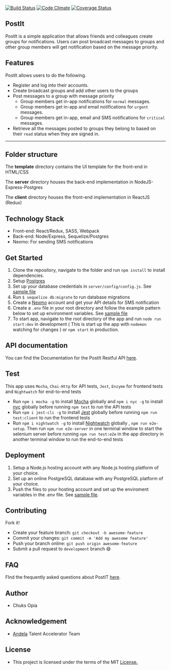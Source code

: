 [![Build Status](https://travis-ci.org/9jaswag/PostIt.svg?branch=master)](https://travis-ci.org/9jaswag/PostIt)
[![Code Climate](https://codeclimate.com/github/9jaswag/PostIt/badges/gpa.svg)](https://codeclimate.com/github/9jaswag/PostIt)
[![Coverage Status](https://coveralls.io/repos/github/9jaswag/PostIt/badge.svg?branch=master)](https://coveralls.io/github/9jaswag/PostIt?branch=master)

## PostIt
PostIt is a simple application that allows friends and colleagues create groups for notifications. Users can post broadcast messages to groups and other group members will get notification based on the message priority.

## Features
PostIt allows users to do the following.
* Register and log into their accounts.
* Create broadcast groups and add other users to the groups
* Post messages to a group with message priority
  * Group members get in-app notifications for ```normal``` messages.
  * Group members get in-app and email notifications for ```urgent``` messages.
  * Group members get in-app, email and SMS notifications for ```critical``` messages.
* Retrieve all the messages posted to groups they belong to based on their ```read``` status when they are signed in.
---
## Folder structure

The **template** directory contains the UI template for the front-end in HTML/CSS

The **server** directory houses the back-end implementation in NodeJS-Express-Postgres

The **client** directory houses the front-end implementation in ReactJS (Redux)

## Technology Stack
* Front-end: React/Redux, SASS, Webpack
* Back-end: Node/Express, Sequelize/Postgres
* Nexmo: For sending SMS notifications

## Get Started
1. Clone the repository, navigate to the folder and run ```npm install``` to install dependencies.
2. Setup [Postgres](http://www.techrepublic.com/blog/diy-it-guy/diy-a-postgresql-database-server-setup-anyone-can-handle/)
3. Set up your database credentials in ```server/config/config.js```. See [sample file](https://github.com/9jaswag/PostIt/wiki/Sample-database-configuration-file)
4. Run ```$ sequelize db:migrate``` to run database migrations
5. Create a [Nexmo](https://nexmo.com) account and get your API details for SMS notification
6. Create a ```.env``` file in your root directory and follow the example pattern below to set up environment variables. See [sample file](https://github.com/9jaswag/PostIt/wiki/Sample-.env-file)
7. To start app, navigate to the root directory of the app and run ```node run start:dev``` in development ( This is start up the app with ```nodemon``` watching for changes )  or ```npm start``` in production.

## API documentation
You can find the Documentation for the PostIt Restful API [here](https://docs.postit11.apiary.io/).

## Test
This app uses ```Mocha```, ```Chai-Http``` for API tests, ```Jest```, ```Enzyme``` for frontend tests and ```Nightwatch``` for end-to-end tests
* Run ```npm i mocha -g``` to install [Mocha](https://mochajs.org/) globally and ```npm i nyc -g``` to install [nyc](https://github.com/istanbuljs/nyc) globally before running ```npm test``` to run the API tests
* Run ```npm i jest-cli -g``` to install [Jest](https://facebook.github.io/jest/) globally  before running ```npm run test:client``` to run the frontend tests
* Run ```npm i nightwatch -g``` to install [Nightwatch](http://nightwatchjs.org/) globally , ```npm run e2e-setup```. Then run ```npm run e2e-server``` in one terminal window to start the selenium server before running ```npm run test:e2e``` in the app directory in another terminal window to run the end-to-end tests

## Deployment
1. Setup a Node.js hosting account with any Node.js hosting platform of your choice.
2. Set up an online PostgreSQL database with any PostgreSQL platform of your choice.
3. Push the files to your hosting account and set up the enviroment variables in the .env file. See [sample file](https://github.com/9jaswag/PostIt/wiki/Sample-.env-file).

## Contributing
Fork it!
* Create your feature branch: ```git checkout -b awesome-feature```
* Commit your changes: ```git commit -m 'Add my awesome feature'```
* Push your branch online: ```git push origin awesome-feature```
* Submit a pull request to ```development``` branch :smile:

## FAQ
FInd the frequently asked questions about PostIT [here](https://github.com/9jaswag/PostIt/wiki/FAQ).

## Author
* Chuks Opia

## Acknowledgement
* [Andela](http://andela.com/) Talent Accelerator Team

## License
* This project is licensed under the terms of the MIT [License.](https://github.com/9jaswag/PostIt/blob/chore/implement-feedback/LICENSE)